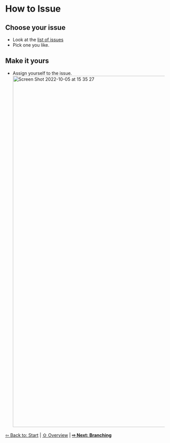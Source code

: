 # How to Issue

## Choose your issue
- Look at the [list of issues](https://github.com/brown-ccv/dscov-github-workshop/issues/) 
- Pick one you like. 

## Make it yours
- Assign yourself to the issue. <img width="1110" alt="Screen Shot 2022-10-05 at 15 35 27" src="https://user-images.githubusercontent.com/2803227/194147465-3e1cf130-4695-42c0-a758-8caf21124010.png">

[⇦ Back to: Start](how-to-start.md) | [⇧ Overview](README.md) | [**⇨ Next: Branching**](how-to-branch.md)

